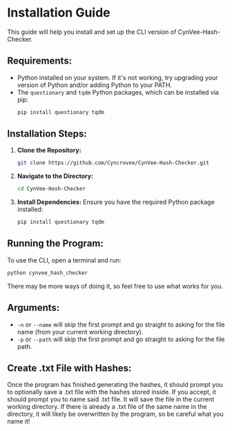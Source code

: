 # Installation Guide

This guide will help you install and set up the CLI version of CynVee-Hash-Checker.

## Requirements:
- Python installed on your system. If it's not working, try upgrading your version of Python and/or adding Python to your PATH.
- The `questionary` and `tqdm` Python packages, which can be installed via pip:
    ```sh
    pip install questionary tqdm
    ```

## Installation Steps:
1. **Clone the Repository:**
     ```sh
     git clone https://github.com/Cyncrovee/CynVee-Hash-Checker.git
     ```
2. **Navigate to the Directory:**
     ```sh
     cd CynVee-Hash-Checker
     ```
3. **Install Dependencies:**
     Ensure you have the required Python package installed:
     ```sh
     pip install questionary tqdm
     ```

## Running the Program:
To use the CLI, open a terminal and run:
```sh
python cynvee_hash_checker
```
There may be more ways of doing it, so feel free to use what works for you.

## Arguments:
- `-n` or `--name` will skip the first prompt and go straight to asking for the file name (from your current working directory).
- `-p` or `--path` will skip the first prompt and go straight to asking for the file path.

## Create .txt File with Hashes:
Once the program has finished generating the hashes, it should prompt you to optionally save a .txt file with the hashes stored inside. If you accept, it should prompt you to name said .txt file. It will save the file in the current working directory. If there is already a .txt file of the same name in the directory, it will likely be overwritten by the program, so be careful what you name it!
